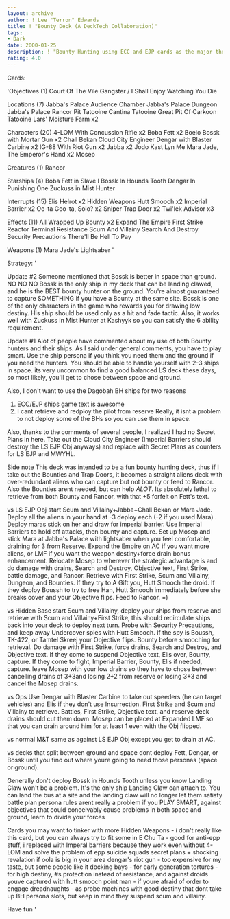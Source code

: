```yaml
---
layout: archive
author: ! Lee "Terron" Edwards
title: ! "Bounty Deck (A DeckTech Collaboration)"
tags:
- Dark
date: 2000-01-25
description: ! "Bounty Hunting using ECC and EJP cards as the major theme.  I originally created this deck, but David Akers and Neil Razi of DeckTech Admin, and the #1 rated member Mike Fitzgerald helped me perfect it at a SWCCG mini-party last weekend."
rating: 4.0
---
```

Cards: 

'Objectives (1)
Court Of The Vile Gangster / I Shall Enjoy Watching You Die

Locations (7)
Jabba's Palace Audience Chamber
Jabba's Palace Dungeon
Jabba's Palace Rancor Pit
Tatooine Cantina
Tatooine Great Pit Of Carkoon
Tatooine Lars' Moisture Farm	x2

Characters (20)
4-LOM With Concussion Rifle  x2
Boba Fett  x2
Boelo
Bossk with Mortar Gun  x2
Chall Bekan
Cloud City Engineer
Dengar with Blaster Carbine  x2
IG-88 With Riot Gun  x2
Jabba  x2
Jodo Kast
Lyn Me
Mara Jade, The Emperor's Hand	x2
Mosep

Creatures (1)
Rancor

Starships (4)
Boba Fett in Slave I
Bossk In Hounds Tooth
Dengar In Punishing One
Zuckuss in Mist Hunter

Interrupts (15)
Elis Helrot  x2
Hidden Weapons
Hutt Smooch  x2
Imperial Barrier  x2
Oo-ta Goo-ta, Solo?  x2
Sniper
Trap Door  x2
Twi'lek Advisor  x3

Effects (11)
All Wrapped Up
Bounty	x2
Expand The Empire
First Strike
Reactor Terminal
Resistance
Scum And Villainy
Search And Destroy
Security Precautions
There'll Be Hell To Pay

Weapons (1)
Mara Jade's Lightsaber  '

Strategy: '

Update #2
Someone mentioned that Bossk is better in space than ground.  NO NO NO  Bossk is the only ship in my deck that can be landing clawed, and he is the BEST bounty hunter on the ground.	You're almost guaranteed to capture SOMETHING if you have a Bounty at the same site.  Bossk is one of the only characters in the game who rewards you for drawing low destiny.  His ship should be used only as a hit and fade tactic.  Also, it works well with Zuckuss in Mist Hunter at Kashyyk so you can satisfy the 6 ability requirement.

Update #1
Alot of people have commented about my use of both Bounty hunters and their ships.  As I said under general comments, you have to play smart.  Use the ship persona if you think you need them and the ground if you need the hunters.	You should be able to handle yourself with 2-3 ships in space.	its very uncommon to find a good balanced LS deck these days, so most likely, you'll get to chose between space and ground.

Also, I don't want to use the Dagobah BH ships for two reasons
1) ECC/EJP ships game text is awesome
2) I cant retrieve and redploy the pilot from reserve
Really, it isnt a problem to not deploy some of the BHs so you can use them in space.

Also, thanks to the comments of several people, I realized I had no Secret Plans in here.  Take out the Cloud City Engineer (Imperial Barriers should destroy the LS EJP Obj anyways) and replace with Secret Plans as counters for LS EJP and MWYHL.

Side note
This deck was intended to be a fun bounty hunting deck, thus if I take out the Bounties and Trap Doors, it becomes a straight aliens deck with over-redundant aliens who can capture but not bounty or feed to Rancor.	Also the Bounties arent needed, but can help *ALOT*.  Its absolutely lethal to retrieve from both Bounty and Rancor, with that +5 forfeit on Fett's text.

vs LS EJP Obj
start Scum and Villainy+Jabba+Chall Bekan or Mara Jade.  Deploy all the aliens in your hand at -3 deploy each (-2 if you used Mara) .  Deploy maras stick on her and draw for imperial barrier.  Use Imperial Barriers to hold off attacks, then bounty and capture.  Set up Mosep and stick Mara at Jabba's Palace with lightsaber when you feel comfortable, draining for 3 from Reserve.  Expand the Empire on AC if you want more aliens, or LMF if you want the weapon destiny+force drain bonus enhancement.  Relocate Mosep to wherever the strategic advantage is and do damage with drains, Search and Destroy, Objective text, First Strike, battle damage, and Rancor.  Retrieve with First Strike, Scum and Villainy, Dungeon, and Bounties.  If they try to A Gift you, Hutt Smooch the droid.  If they deploy Boussh to try to free Han, Hutt Smooch immediately before she breaks cover and your Objective flips.  Feed to Rancor. =)

vs Hidden Base
start Scum and Villainy, deploy your ships from reserve and retrieve with Scum and Villainy+First Strike, this should recirculate ships back into your deck to deploy next turn.  Probe with Security Precautions, and keep away Undercover spies with Hutt Smooch.  If the spy is Boussh, TK-422, or Tamtel Skreej your Objective flips.  Bounty before smooching for retrieval.  Do damage with First Strike, force drains, Search and Destroy, and Objective text.  If they come to suspend Objective text, Elis over, Bounty, capture.  If they come to fight, Imperial Barrier, Bounty, Elis if needed, capture.  leave Mosep with your low drains so they have to chose between cancelling drains of 3+3and losing 2+2 from reserve or losing 3+3 and cancel the Mosep drains.

vs Ops
Use Dengar with Blaster Carbine to take out speeders (he can target vehicles) and Elis if they don't use Insurrection. First Strike and Scum and Villainy to retrieve.  Battles, First Strike, Objective text, and reserve deck drains should cut them down.  Mosep can be placed at Expanded LMF so that you can drain around him for at least 1 even with the Obj flipped.

vs normal M&T
same as against LS EJP Obj except you get to drain at AC.

vs decks that split between ground and space
dont deploy Fett, Dengar, or Bossk until you find out where youre going to need those personas (space or ground).

Generally
don't deploy Bossk in Hounds Tooth unless you know Landing Claw won't be a problem.  It's the only ship Landing Claw can attach to.	You can land the bus at a site and the landing claw will no longer let them satisfy battle plan
persona rules arent really a problem if you PLAY SMART, against objectives that could conceivably cause problems in both space and ground, learn to divide your forces

Cards you may want to tinker with
more Hidden Weapons - i don't really like this card, but you can always try to fit some in
E Chu Ta - good for anti-epp stuff, i replaced with Imperal barriers because they work even without 4-LOM and solve the problem of epp suicide squads
secret plans + shocking revalation if oola is big in your area
dengar's riot gun - too expensive for my taste, but some people like it
docking bays - for early generation
tortures - for high destiny, #s protection instead of resistance, and against droids youve captured with hutt smooch
point man - if youre afraid of order to engage
dreadnaughts - as probe machines with good destiny that dont take up BH persona slots, but keep in mind they suspend scum and villainy.

Have fun    '
